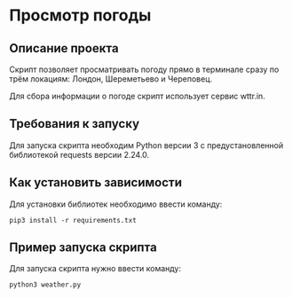 # Просмотр погоды

## Описание проекта

Скрипт позволяет просматривать погоду прямо в терминале сразу по трём локациям: Лондон, Шереметьево и Череповец.

Для сбора информации о погоде скрипт использует сервис wttr.in.

## Требования к запуску

Для запуска скрипта необходим Python версии 3 с предустановленной библиотекой requests версии 2.24.0.

## Как установить зависимости

Для установки библиотек необходимо ввести команду:

```
pip3 install -r requirements.txt
```

## Пример запуска скрипта
Для запуска скрипта нужно ввести команду:

```
python3 weather.py
```